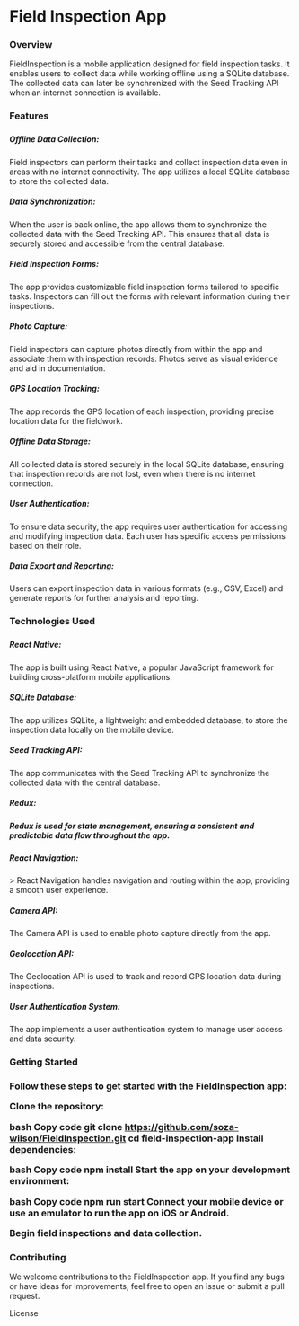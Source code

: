 <h1>Field Inspection App</h1>
<h3>Overview</h3>
<p>FieldInspection is a mobile application designed for field inspection tasks. It enables users to collect data while working offline using a SQLite database. The collected data can later be synchronized with the Seed Tracking API when an internet connection is available.</p>

<h3>Features<h3>
<h5>Offline Data Collection: </h5> Field inspectors can perform their tasks and collect inspection data even in areas with no internet connectivity. The app utilizes a local SQLite database to store the collected data.

<h5>Data Synchronization:</h5> When the user is back online, the app allows them to synchronize the collected data with the Seed Tracking API. This ensures that all data is securely stored and accessible from the central database.

<h5>Field Inspection Forms:</h5> The app provides customizable field inspection forms tailored to specific tasks. Inspectors can fill out the forms with relevant information during their inspections.

<h5>Photo Capture:</h5> Field inspectors can capture photos directly from within the app and associate them with inspection records. Photos serve as visual evidence and aid in documentation.

<h5>GPS Location Tracking:</h5> The app records the GPS location of each inspection, providing precise location data for the fieldwork.

<h5>Offline Data Storage: </h5>All collected data is stored securely in the local SQLite database, ensuring that inspection records are not lost, even when there is no internet connection.

<h5>User Authentication: </h5> To ensure data security, the app requires user authentication for accessing and modifying inspection data. Each user has specific access permissions based on their role.

<h5>Data Export and Reporting: </h5> Users can export inspection data in various formats (e.g., CSV, Excel) and generate reports for further analysis and reporting.

<h3>Technologies Used <h3>
<h5>React Native:</h5> The app is built using React Native, a popular JavaScript framework for building cross-platform mobile applications.

<h5>SQLite Database:</h5> The app utilizes SQLite, a lightweight and embedded database, to store the inspection data locally on the mobile device.

<h5>Seed Tracking API:</h5> The app communicates with the Seed Tracking API to synchronize the collected data with the central database.

<h5>Redux:<h5> Redux is used for state management, ensuring a consistent and predictable data flow throughout the app.

<h5>React Navigation: </h5>> React Navigation handles navigation and routing within the app, providing a smooth user experience.

<h5>Camera API:</h5> The Camera API is used to enable photo capture directly from the app.

<h5>Geolocation API:</h5> The Geolocation API is used to track and record GPS location data during inspections.

<h5>User Authentication System:</h5> The app implements a user authentication system to manage user access and data security.

<h3>Getting Started<h3>
Follow these steps to get started with the FieldInspection app:

Clone the repository:

bash
Copy code
git clone https://github.com/soza-wilson/FieldInspection.git
cd field-inspection-app
Install dependencies:

bash
Copy code
npm install
Start the app on your development environment:

bash
Copy code
npm run start
Connect your mobile device or use an emulator to run the app on iOS or Android.

Begin field inspections and data collection.

<h3>Contributing</h3>
We welcome contributions to the FieldInspection app. If you find any bugs or have ideas for improvements, feel free to open an issue or submit a pull request.

License
